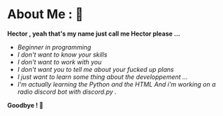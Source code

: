 # About Me : 🚀
**Hector , yeah that's my name just call me Hector please ...**
- *Beginner in programming*
- *I don't want to know your skills*
- *I don't want to work with you*
- *I don't want you to tell me about*
*your fucked up plans*
- *I just want to learn some thing about*
*the developpement ...*
- *I'm actually learning the Python and the HTML*
*And i'm working on a radio discord bot with discord.py .*

**Goodbye ! 👋**
